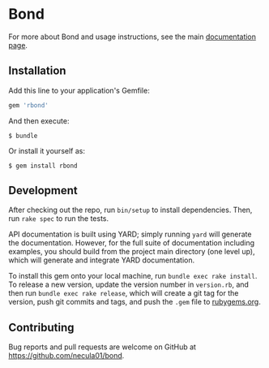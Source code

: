 # Bond

For more about Bond and usage instructions, see the main [documentation page](http://necula01.github.io/bond/).

## Installation

Add this line to your application's Gemfile:

```ruby
gem 'rbond'
```

And then execute:

    $ bundle

Or install it yourself as:

    $ gem install rbond

## Development

After checking out the repo, run `bin/setup` to install dependencies. Then, run `rake spec` to run the tests. 

API documentation is built using YARD; simply running `yard` will generate the documentation. However, for the full suite of documentation including examples, you should build from the project main directory (one level up), which will generate and integrate YARD documentation. 

To install this gem onto your local machine, run `bundle exec rake install`. To release a new version, update the version number in `version.rb`, and then run `bundle exec rake release`, which will create a git tag for the version, push git commits and tags, and push the `.gem` file to [rubygems.org](https://rubygems.org).

## Contributing

Bug reports and pull requests are welcome on GitHub at https://github.com/necula01/bond.


